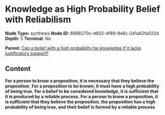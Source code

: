 # Knowledge as High Probability Belief with Reliabilism

**Node Type:** synthesis
**Node ID:** 6998270c-d602-4f89-8e8c-241a62fa022d
**Depth:** 5
**Terminal:** No

**Parent:** [Can a belief with a high probability be knowledge if it lacks justificatory support?](can-a-belief-with-a-high-probability-be-knowledge-if-it-lacks-justificatory-support-antithesis-b8f94274-3591-4523-abfb-ab438641205f.md)

## Content

**For a person to know a proposition, it is necessary that they believe the proposition**, **For a proposition to be known, it must have a high probability of being true**, **For a belief to be considered knowledge, it is sufficient that it is produced by a reliable process**, **For a person to know a proposition, it is sufficient that they believe the proposition, the proposition has a high probability of being true, and their belief is formed by a reliable process**
